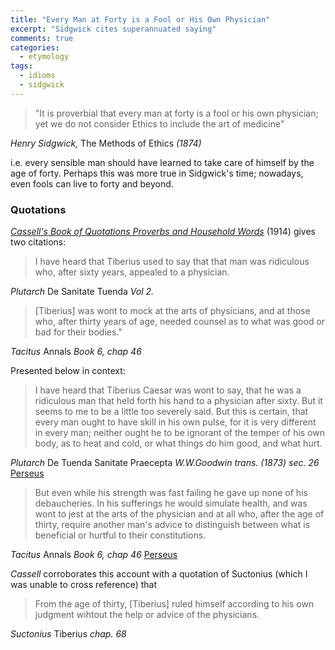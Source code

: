 ```yaml
---
title: "Every Man at Forty is a Fool or His Own Physician"
excerpt: "Sidgwick cites superannuated saying"
comments: true
categories: 
  - etymology
tags:
  - idioms
  - sidgwick
---
```


>"It is proverbial that every man at forty is a fool or his own physician; yet we do not consider Ethics to include the art of medicine" 

_Henry Sidgwick,_ The Methods of Ethics _(1874)_

i.e. every sensible man should have learned to take care of himself by the age of forty. Perhaps this was more true in Sidgwick's time; nowadays, even fools can live to forty and beyond.

### Quotations

[_Cassell's Book of Quotations Proverbs and Household Words_](https://books.google.com/books?id=6oaRAAAAIAAJ&pg=PA775&lpg=PA775&dq=every+man+at+forty+is+a+fool+or+his+own+physician&source=bl&ots=A0r-pKCY-L&sig=CD-EkglWEXWxwCUANThFrEsNd5k&hl=en&sa=X&ved=0ahUKEwiW5cuL0ajZAhWvVt8KHeo1An4Q6AEIPzAG#v=onepage&q=every%20man%20at%20forty%20is%20a%20fool%20or%20his%20own%20physician&f=false) (1914) gives two citations:

>I have heard that Tiberius used to say that that man was ridiculous who, after sixty years, appealed to a physician.

_Plutarch_ De Sanitate Tuenda _Vol 2._

>[Tiberius] was wont to mock at the arts of physicians, and at those who, after thirty years of age, needed counsel as to what was good or bad for their bodies."

_Tacitus_ Annals _Book 6, chap 46_

Presented below in context:

>I have heard that Tiberius Caesar was wont to say, that he was a ridiculous man that held forth his hand to a physician after sixty. But it seems to me to be a little too severely said. But this is certain, that every man ought to have skill in his own pulse, for it is very different in every man; neither ought he to be ignorant of the temper of his own body, as to heat and cold, or what things do him good, and what hurt.

_Plutarch_ De Tuenda Sanitate Praecepta _W.W.Goodwin trans. (1873) sec. 26_ [Perseus](http://www.perseus.tufts.edu/hopper/text?doc=Perseus%3Atext%3A2008.01.0178%3Asection%3D26)

>But even while his strength was fast failing he gave up none of his debaucheries. In his sufferings he would simulate health, and was wont to jest at the arts of the physician and at all who, after the age of thirty, require another man's advice to distinguish between what is beneficial or hurtful to their constitutions.

_Tacitus_ Annals _Book 6, chap 46_ [Perseus](http://www.perseus.tufts.edu/hopper/text?doc=Perseus:text:1999.02.0078:book=6:chapter=46&highlight=physician)

_Cassell_ corroborates this account with a quotation of Suctonius (which I was unable to cross reference) that

>From the age of thirty, [Tiberius] ruled himself according to his own judgment wihtout the help or advice of the physicians.

_Suctonius_ Tiberius _chap. 68_